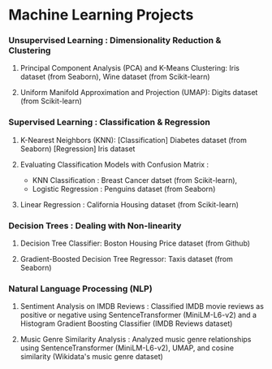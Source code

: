# Machine Learning Projects

### Unsupervised Learning : Dimensionality Reduction & Clustering 

1. Principal Component Analysis (PCA) and K-Means Clustering: Iris dataset (from Seaborn), Wine dataset (from Scikit-learn)

2. Uniform Manifold Approximation and Projection (UMAP): Digits dataset (from Scikit-learn)

### Supervised Learning : Classification & Regression

1. K-Nearest Neighbors (KNN): [Classification] Diabetes dataset (from Seaborn)   [Regression] Iris dataset

2. Evaluating Classification Models with Confusion Matrix :
   - KNN Classification : Breast Cancer datset (from Scikit-learn),
   - Logistic Regression : Penguins dataset (from Seaborn)

3. Linear Regression : California Housing dataset (from Scikit-learn)

### Decision Trees : Dealing with Non-linearity

1. Decision Tree Classifier: Boston Housing Price dataset (from Github)

2. Gradient-Boosted Decision Tree Regressor: Taxis dataset (from Seaborn)

### Natural Language Processing (NLP)

1. Sentiment Analysis on IMDB Reviews : Classified IMDB movie reviews as positive or negative using SentenceTransformer (MiniLM-L6-v2) and a Histogram Gradient Boosting Classifier (IMDB Reviews dataset)

2. Music Genre Similarity Analysis : Analyzed music genre relationships using SentenceTransformer (MiniLM-L6-v2), UMAP, and cosine similarity (Wikidata's music genre dataset)

